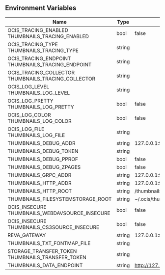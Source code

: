 ## Environment Variables

| Name | Type | Default Value | Description |
|------|------|---------------|-------------|
| OCIS_TRACING_ENABLED<br/>THUMBNAILS_TRACING_ENABLED | bool | false | |
| OCIS_TRACING_TYPE<br/>THUMBNAILS_TRACING_TYPE | string |  | |
| OCIS_TRACING_ENDPOINT<br/>THUMBNAILS_TRACING_ENDPOINT | string |  | |
| OCIS_TRACING_COLLECTOR<br/>THUMBNAILS_TRACING_COLLECTOR | string |  | |
| OCIS_LOG_LEVEL<br/>THUMBNAILS_LOG_LEVEL | string |  | |
| OCIS_LOG_PRETTY<br/>THUMBNAILS_LOG_PRETTY | bool | false | |
| OCIS_LOG_COLOR<br/>THUMBNAILS_LOG_COLOR | bool | false | |
| OCIS_LOG_FILE<br/>THUMBNAILS_LOG_FILE | string |  | |
| THUMBNAILS_DEBUG_ADDR | string | 127.0.0.1:9189 | |
| THUMBNAILS_DEBUG_TOKEN | string |  | |
| THUMBNAILS_DEBUG_PPROF | bool | false | |
| THUMBNAILS_DEBUG_ZPAGES | bool | false | |
| THUMBNAILS_GRPC_ADDR | string | 127.0.0.1:9185 | |
| THUMBNAILS_HTTP_ADDR | string | 127.0.0.1:9186 | |
| THUMBNAILS_HTTP_ROOT | string | /thumbnails | |
| THUMBNAILS_FILESYSTEMSTORAGE_ROOT | string | ~/.ocis/thumbnails | |
| OCIS_INSECURE<br/>THUMBNAILS_WEBDAVSOURCE_INSECURE | bool | false | |
| OCIS_INSECURE<br/>THUMBNAILS_CS3SOURCE_INSECURE | bool | false | |
| REVA_GATEWAY | string | 127.0.0.1:9142 | |
| THUMBNAILS_TXT_FONTMAP_FILE | string |  | |
| STORAGE_TRANSFER_TOKEN<br/>THUMBNAILS_TRANSFER_TOKEN | string |  | |
| THUMBNAILS_DATA_ENDPOINT | string | http://127.0.0.1:9186/thumbnails/data | |